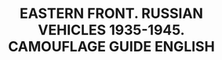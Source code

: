 ---
layout: product
title: "EASTERN FRONT. RUSSIAN VEHICLES 1935-1945. CAMOUFLAGE GUIDE ENGLISH"
price: "2800" 
desc: "Knjiga"
img_path: "/assets/img/A.MIG-6007.webp"
brand: "AMMO"
available: false
special_offer: false
new: false
soon: false
cat: "090000"
subcat: "090100"
subsubcat: "090101"
sifra: "A.MIG-6007"
popular: true
---